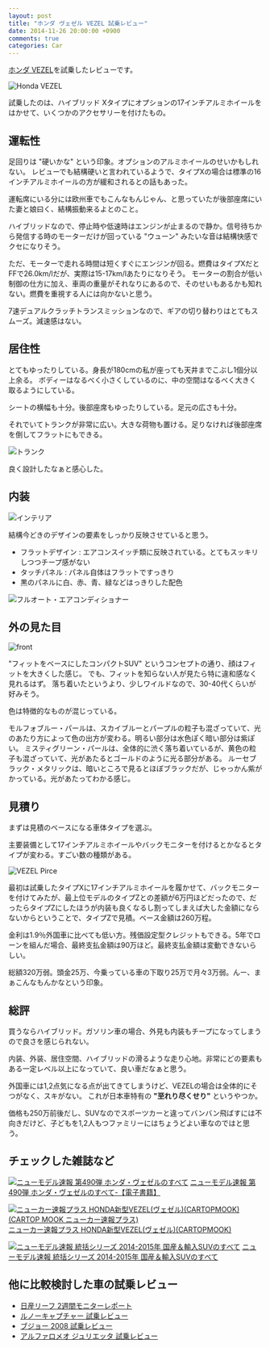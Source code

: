 ```yaml
---
layout: post
title: "ホンダ ヴェゼル VEZEL 試乗レビュー"
date: 2014-11-26 20:00:00 +0900
comments: true
categories: Car
---
```


[ホンダ VEZEL](http://www.honda.co.jp/VEZEL/)を試乗したレビューです。

![Honda VEZEL](/images/2014/11/dsn_photo01.jpg)

試乗したのは、ハイブリッド Xタイプにオプションの17インチアルミホイールをはかせて、いくつかのアクセサリーを付けたもの。

## 運転性

足回りは "硬いかな" という印象。オプションのアルミホイールのせいかもしれない。
レビューでも結構硬いと言われているようで、タイプXの場合は標準の16インチアルミホイールの方が緩和されるとの話もあった。

運転席にいる分には欧州車でもこんなもんじゃん、と思っていたが後部座席にいた妻と娘曰く、結構振動来るよとのこと。

ハイブリッドなので、停止時や低速時はエンジンが止まるので静か。信号待ちから発信する時のモーターだけが回っている "ウューン" みたいな音は結構快感でクセになりそう。

ただ、モーターで走れる時間は短くすぐにエンジンが回る。燃費はタイプXだとFFで26.0km/lだが、実際は15-17km/lあたりになりそう。
モーターの割合が低い制御の仕方に加え、車両の重量がそれなりにあるので、そのせいもあるかも知れない。燃費を重視する人には向かないと思う。

7速デュアルクラッチトランスミッションなので、ギアの切り替わりはとてもスムーズ。減速感はない。

## 居住性

とてもゆったりしている。身長が180cmの私が座っても天井までこぶし1個分以上余る。
ボディーはなるべく小さくしているのに、中の空間はなるべく大きく取るようにしている。

シートの横幅も十分。後部座席もゆったりしている。足元の広さも十分。

それでいてトランクが非常に広い。大きな荷物も置ける。足りなければ後部座席を倒してフラットにもできる。

![トランク](/images/2014/11/lgg_photo01_3.jpg)

良く設計したなぁと感心した。

<!-- more -->

## 内装

![インテリア](/images/2014/11/cbn_photo01_1.jpg)

結構今どきのデザインの要素をしっかり反映させていると思う。

* フラットデザイン : エアコンスイッチ類に反映されている。とてもスッキリしつつチープ感がない
* タッチパネル : パネル自体はフラットですっきり
* 黒のパネルに白、赤、青、緑などはっきりした配色

![フルオート・エアコンディショナー](/images/2014/11/a_interface_slide3.jpg)

## 外の見た目

![front](/images/2014/11/dsn_photo03.jpg)

"フィットをベースにしたコンパクトSUV" というコンセプトの通り、顔はフィットを大きくした感じ。
でも、フィットを知らない人が見たら特に違和感なく見れるはず。
落ち着いたというより、少しワイルドなので、30-40代くらいが好みそう。

色は特徴的なものが混じっている。

モルフォブルー・パールは、スカイブルーとパープルの粒子も混ざっていて、光のあたり方によって色の出方が変わる。明るい部分は水色ぽく暗い部分は紫ぽい。
ミスティグリーン・パールは、全体的に渋く落ち着いているが、黄色の粒子も混ざっていて、光があたるとゴールドのように光る部分がある。
ルーセブラック・メタリックは、暗いところで見るとほぼブラックだが、じゃっかん紫がかっている。光があたってわかる感じ。

## 見積り

まずは見積のベースになる車体タイプを選ぶ。

主要装備として17インチアルミホイールやバックモニターを付けるとかなるとタイプが変わる。すごい数の種類がある。

![VEZEL Pirce](/images/20141126-vezel-price.jpg)

最初は試乗したタイプXに17インチアルミホイールを履かせて、バックモニターを付けてみたが、最上位モデルのタイプZとの差額が6万円ほどだったので、だったらタイプZにしたほうが内装も良くなるし割ってしまえば大した金額にならないからということで、タイプZで見積。ベース金額は260万程。

金利は1.9％外国車に比べても低い方。残価設定型クレジットもできる。5年でローンを組んだ場合、最終支払金額は90万ほど。最終支払金額は変動できないらしい。

総額320万弱。頭金25万、今乗っている車の下取り25万で月々3万弱。んー、まぁこんなもんかなという印象。

## 総評

買うならハイブリッド。ガソリン車の場合、外見も内装もチープになってしまうので良さを感じられない。

内装、外装、居住空間、ハイブリッドの滑るような走り心地。非常にどの要素もある一定レベル以上になっていて、良い車だなぁと思う。

外国車には1,2点気になる点が出てきてしまうけど、VEZELの場合は全体的にそつがなく、スキがない。
これが日本車特有の **"至れり尽くせり"** というやつか。

価格も250万前後だし、SUVなのでスポーツカーと違ってバンバン飛ばすには不向きだけど、子どもを1,2人もつファミリーにはちょうどよい車なのではと思う。

## チェックした雑誌など

[![ニューモデル速報 第490弾 ホンダ・ヴェゼルのすべて](http://ws-fe.amazon-adsystem.com/widgets/q?_encoding=UTF8&ASIN=B00IHUDRQO&Format=_SL250_&ID=AsinImage&MarketPlace=JP&ServiceVersion=20070822&WS=1&tag=dsea-22)](http://www.amazon.co.jp/gp/product/B00IHUDRQO/ref=as_li_ss_il?ie=UTF8&camp=247&creative=7399&creativeASIN=B00IHUDRQO&linkCode=as2&tag=dsea-22)
<a href="http://hb.afl.rakuten.co.jp/hgc/1360a562.9a5abdd9.1360a563.41a92e76/?pc=http%3a%2f%2fitem.rakuten.co.jp%2frakutenkobo-ebooks%2f4b4e9a1bb32835b698ed212674b8ca9b%2f%3fscid%3daf_link_txt&amp;m=http%3a%2f%2fm.rakuten.co.jp%2frakutenkobo-ebooks%2fi%2f13164853%2f" target="_blank">ニューモデル速報 第490弾 ホンダ・ヴェゼルのすべて-【電子書籍】</a>

[![ ニューカー速報プラス HONDA新型VEZEL(ヴェゼル)(CARTOPMOOK) (CARTOP MOOK ニューカー速報プラス)](http://ws-fe.amazon-adsystem.com/widgets/q?_encoding=UTF8&ASIN=4865420096&Format=_SL250_&ID=AsinImage&MarketPlace=JP&ServiceVersion=20070822&WS=1&tag=dsea-22)](http://www.amazon.co.jp/gp/product/4865420096/ref=as_li_ss_il?ie=UTF8&camp=247&creative=7399&creativeASIN=4865420096&linkCode=as2&tag=dsea-22)
<a href="http://hb.afl.rakuten.co.jp/hgc/1368ce62.540143f5.1368ce63.cb671705/?pc=http%3a%2f%2fitem.rakuten.co.jp%2fbook%2f12612420%2f%3fscid%3daf_link_txt&amp;m=http%3a%2f%2fm.rakuten.co.jp%2fbook%2fi%2f16755758%2f" target="_blank">ニューカー速報プラス HONDA新型VEZEL(ヴェゼル)(CARTOPMOOK)</a>

[![ニューモデル速報 統括シリーズ 2014-2015年 国産＆輸入SUVのすべて](http://ws-fe.amazon-adsystem.com/widgets/q?_encoding=UTF8&ASIN=B00KF25RVA&Format=_SL250_&ID=AsinImage&MarketPlace=JP&ServiceVersion=20070822&WS=1&tag=dsea-22)](http://www.amazon.co.jp/gp/product/B00KF25RVA/ref=as_li_ss_tl?ie=UTF8&camp=247&creative=7399&creativeASIN=B00KF25RVA&linkCode=as2&tag=dsea-22)
<a href="http://hb.afl.rakuten.co.jp/hgc/1368ce62.540143f5.1368ce63.cb671705/?pc=http%3a%2f%2fitem.rakuten.co.jp%2fbook%2f12757210%2f%3fscid%3daf_link_txt&amp;m=http%3a%2f%2fm.rakuten.co.jp%2fbook%2fi%2f16919273%2f" target="_blank">ニューモデル速報 統括シリーズ 2014-2015年 国産＆輸入SUVのすべて</a>

## 他に比較検討した車の試乗レビュー

* [日産リーフ 2週間モニターレポート](/2014/07/08/leaf-2weeks-monitor-report/)
* [ルノーキャプチャー 試乗レビュー](/2014/05/14/car-review-renault-captur/)
* [ブジョー 2008 試乗レビュー](/2014/05/04/car-review-peugeot-2008/)
* [アルファロメオ ジュリエッタ 試乗レビュー](/2014/04/27/car-review-alfaromeo-giulietta/)
